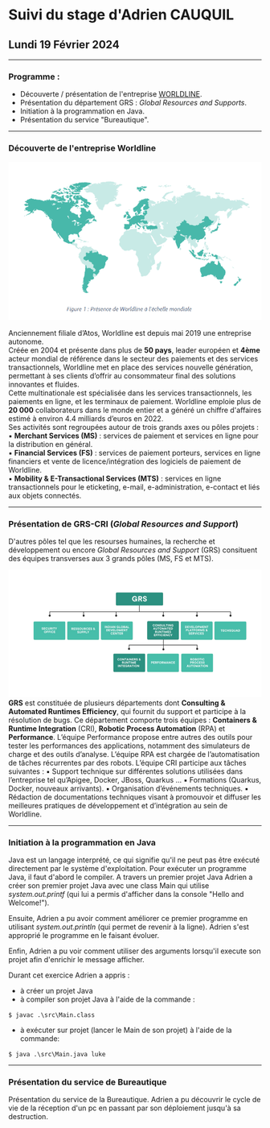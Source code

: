 # Suivi du stage d'Adrien CAUQUIL

## Lundi 19 Février 2024

<hr>

### Programme : 
- Découverte / présentation de l'entreprise [WORLDLINE](https://worldline.com/fr-fr/home.html).
- Présentation du département GRS : _Global Resources and Supports_.
- Initiation à la programmation en Java.
- Présentation du service "Bureautique".

<hr>

### Découverte de l'entreprise Worldline

![Worldline_in_the_world](image/worldline_monde.PNG)

Anciennement filiale d’Atos, Worldline est depuis mai 2019 une entreprise autonome.  
Créée en 2004 et présente dans plus de **50 pays**, leader européen et **4ème** acteur mondial de
référence dans le secteur des paiements et des services transactionnels, Worldline met en
place des services nouvelle génération, permettant à ses clients d’offrir au consommateur
final des solutions innovantes et fluides.  
Cette multinationale est spécialisée dans les services transactionnels, les paiements en ligne, et les terminaux de paiement. Worldline emploie plus
de **20 000** collaborateurs dans le monde entier et a généré un chiffre d'affaires estimé à environ 4.4 milliards d’euros en 2022.   
Ses activités sont regroupées autour de trois grands axes ou pôles projets :  
  ▪ **Merchant Services (MS)** : services de paiement et services en ligne pour la distribution
  en général.  
  ▪ **Financial Services (FS)** : services de paiement porteurs, services en ligne financiers et
  vente de licence/intégration des logiciels de paiement de Worldline.  
  ▪ **Mobility & E-Transactional Services (MTS)** : services en ligne transactionnels pour le eticketing, e-mail, e-administration, e-contact et liés aux objets connectés.

<hr>

### Présentation de GRS-CRI (_Global Resources and Support_)

D'autres pôles tel que les resourses humaines, la recherche et développement ou encore _Global Resources and Support_ (GRS) consituent des équipes transverses
aux 3 grands pôles (MS, FS et MTS). 

![GRS_organigramme](image/grs_organigramme.PNG)
**GRS** est constituée de plusieurs départements dont **Consulting & Automated
Runtimes Efficiency**, qui fournit du support et participe à la résolution de bugs. Ce
département comporte trois équipes : **Containers & Runtime Integration** (CRI), **Robotic
Process Automation** (RPA) et **Performance**. L’équipe Performance propose entre autres des
outils pour tester les performances des applications, notamment des simulateurs de charge
et des outils d’analyse. L’équipe RPA est chargée de l’automatisation de tâches récurrentes
par des robots. L’équipe CRI participe aux tâches suivantes :
▪ Support technique sur différentes solutions utilisées dans l’entreprise tel qu’Apigee, Docker, JBoss, Quarkus …
▪ Formations (Quarkus, Docker, nouveaux arrivants).
▪ Organisation d’événements techniques.
▪ Rédaction de documentations techniques visant à promouvoir et diffuser les meilleures pratiques de développement et d’intégration au sein de Worldline.  

<hr>

### Initiation à la programmation en Java
Java est un langage interprété, ce qui signifie qu'il ne peut pas être exécuté directement par le système d'exploitation. 
Pour exécuter un programme Java, il faut d'abord le compiler.
A travers un premier projet Java Adrien a créer son premier projet Java avec une class Main qui utilise _system.out.printf_ (qui lui a permis d'afficher 
dans la console "Hello and Welcome!").
  
Ensuite, Adrien a pu avoir comment améliorer ce premier programme en utilisant _system.out.println_ (qui permet de revenir à la ligne). Adrien s'est approprié
le programme en le faisant évoluer.
  
Enfin, Adrien a pu voir comment utiliser des arguments lorsqu'il execute son projet afin d'enrichir le message afficher.

Durant cet exercice Adrien a appris : 
- à créer un projet Java
- à compiler son projet Java à l'aide de la commande :
```shell
$ javac .\src\Main.class
```
- à exécuter sur projet (lancer le Main de son projet) à l'aide de la commande:
 ```shell
$ java .\src\Main.java luke
```

<hr>

### Présentation du service de Bureautique
Présentation du service de la Bureautique. Adrien a pu découvrir le cycle de vie de la réception d'un pc en passant par son déploiement jusqu'à sa destruction.
